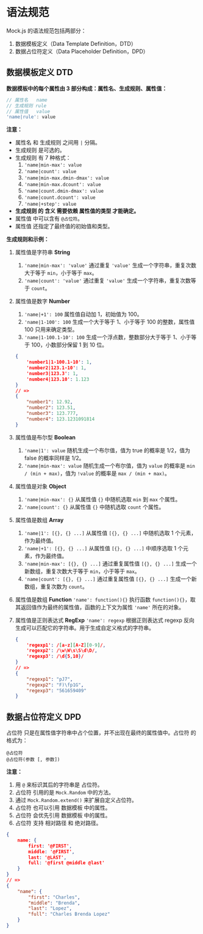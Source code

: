 # 语法规范

Mock.js 的语法规范包括两部分：

1. 数据模板定义（Data Template Definition，DTD）
2. 数据占位符定义（Data Placeholder Definition，DPD）

## 数据模板定义 DTD

**数据模板中的每个属性由 3 部分构成：属性名、生成规则、属性值：**

```js
// 属性名   name
// 生成规则 rule
// 属性值   value
'name|rule': value
```

**注意：**

* 属性名 和 生成规则 之间用 `|` 分隔。
* 生成规则 是可选的。
* 生成规则 有 7 种格式：
    1. `'name|min-max': value`
    1. `'name|count': value`
    1. `'name|min-max.dmin-dmax': value`
    1. `'name|min-max.dcount': value`
    1. `'name|count.dmin-dmax': value`
    1. `'name|count.dcount': value`
    1. `'name|+step': value`
* **生成规则 的 含义 需要依赖 属性值的类型 才能确定。**
* 属性值 中可以含有 `@占位符`。
* 属性值 还指定了最终值的初始值和类型。

<!-- 感谢 @麦少 同学对 Mock.js 语法的整理和分析，才有了这版相对清晰的语法文档。 -->

**生成规则和示例：**

1. 属性值是字符串 **String**
    1. `'name|min-max': 'value'` 通过重复 `'value'` 生成一个字符串，重复次数大于等于 `min`，小于等于 `max`。
    2. `'name|count': 'value'` 通过重复 `'value'` 生成一个字符串，重复次数等于 `count`。
2. 属性值是数字 **Number**
    1. `'name|+1': 100` 属性值自动加 1，初始值为 100。
    2. `'name|1-100': 100` 生成一个大于等于 1、小于等于 100 的整数，属性值 100 只用来确定类型。
    3. `'name|1-100.1-10': 100` 生成一个浮点数，整数部分大于等于 1、小于等于 100，小数部分保留 1 到 10 位。

    ```json
    {
        'number1|1-100.1-10': 1,
        'number2|123.1-10': 1,
        'number3|123.3': 1,
        'number4|123.10': 1.123
    }
    // =>
    {
        "number1": 12.92,
        "number2": 123.51,
        "number3": 123.777,
        "number4": 123.1231091814
    }
    ```

3. 属性值是布尔型 **Boolean**
    1. `'name|1': value` 随机生成一个布尔值，值为 true 的概率是 1/2，值为 false 的概率同样是 1/2。
    2. `'name|min-max': value` 随机生成一个布尔值，值为 `value` 的概率是 `min / (min + max)`，值为 `!value` 的概率是 `max / (min + max)`。
4. 属性值是对象 **Object**
    1. `'name|min-max': {}` 从属性值 `{}` 中随机选取 `min` 到 `max` 个属性。
    2. `'name|count': {}` 从属性值 `{}` 中随机选取 `count` 个属性。
5. 属性值是数组 **Array**
    1. `'name|1': [{}, {} ...]` 从属性值 `[{}, {} ...]` 中随机选取 1 个元素，作为最终值。
    2. `'name|+1': [{}, {} ...]` 从属性值 `[{}, {} ...]` 中顺序选取 1 个元素，作为最终值。
    3. `'name|min-max': [{}, {} ...]` 通过重复属性值 `[{}, {} ...]` 生成一个新数组，重复次数大于等于 `min`，小于等于 `max`。
    4. `'name|count': [{}, {} ...]` 通过重复属性值 `[{}, {} ...]` 生成一个新数组，重复次数为 `count`。
6. 属性值是数组 **Function**
    `'name': function(){}` 执行函数 `function(){}`，取其返回值作为最终的属性值，函数的上下文为属性 `'name'` 所在的对象。
7. 属性值是正则表达式 **RegExp**
    `'name': regexp` 根据正则表达式 regexp 反向生成可以匹配它的字符串。用于生成自定义格式的字符串。

    ```json
    {
        'regexp1': /[a-z][A-Z][0-9]/,
        'regexp2': /\w\W\s\S\d\D/,
        'regexp3': /\d{5,10}/
    }
    // =>
    {
        "regexp1": "pJ7",
        "regexp2": "F)\fp1G",
        "regexp3": "561659409"
    }
    ```

## 数据占位符定义 DPD

占位符 只是在属性值字符串中占个位置，并不出现在最终的属性值中。占位符 的格式为：
    
```
@占位符
@占位符(参数 [, 参数])
```

**注意：**

1. 用 `@` 来标识其后的字符串是 占位符。
2. 占位符 引用的是 `Mock.Random` 中的方法。
3. 通过 `Mock.Random.extend()` 来扩展自定义占位符。
4. 占位符 也可以引用 数据模板 中的属性。
5. 占位符 会优先引用 数据模板 中的属性。
6. 占位符 支持 相对路径 和 绝对路径。

```json
{
    name: {
        first: '@FIRST',
        middle: '@FIRST',
        last: '@LAST',
        full: '@first @middle @last'
    }
}
// =>
{
    "name": {
        "first": "Charles",
        "middle": "Brenda",
        "last": "Lopez",
        "full": "Charles Brenda Lopez"
    }
}
```